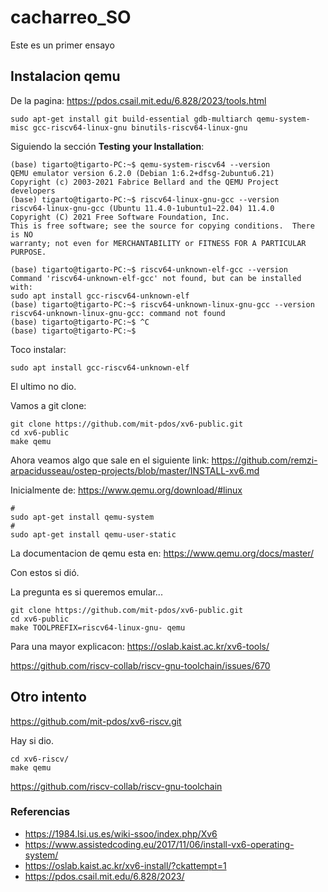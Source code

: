 # cacharreo_SO

Este es un primer ensayo

## Instalacion qemu


De la pagina: https://pdos.csail.mit.edu/6.828/2023/tools.html


```
sudo apt-get install git build-essential gdb-multiarch qemu-system-misc gcc-riscv64-linux-gnu binutils-riscv64-linux-gnu 
```

Siguiendo la sección **Testing your Installation**:


```
(base) tigarto@tigarto-PC:~$ qemu-system-riscv64 --version
QEMU emulator version 6.2.0 (Debian 1:6.2+dfsg-2ubuntu6.21)
Copyright (c) 2003-2021 Fabrice Bellard and the QEMU Project developers
(base) tigarto@tigarto-PC:~$ riscv64-linux-gnu-gcc --version
riscv64-linux-gnu-gcc (Ubuntu 11.4.0-1ubuntu1~22.04) 11.4.0
Copyright (C) 2021 Free Software Foundation, Inc.
This is free software; see the source for copying conditions.  There is NO
warranty; not even for MERCHANTABILITY or FITNESS FOR A PARTICULAR PURPOSE.

(base) tigarto@tigarto-PC:~$ riscv64-unknown-elf-gcc --version
Command 'riscv64-unknown-elf-gcc' not found, but can be installed with:
sudo apt install gcc-riscv64-unknown-elf
(base) tigarto@tigarto-PC:~$ riscv64-unknown-linux-gnu-gcc --version
riscv64-unknown-linux-gnu-gcc: command not found
(base) tigarto@tigarto-PC:~$ ^C
(base) tigarto@tigarto-PC:~$ 
```

Toco instalar:

```
sudo apt install gcc-riscv64-unknown-elf
```


El ultimo no dio.

Vamos a git clone:

```
git clone https://github.com/mit-pdos/xv6-public.git
cd xv6-public
make qemu
```

Ahora veamos algo que sale en el siguiente link: https://github.com/remzi-arpacidusseau/ostep-projects/blob/master/INSTALL-xv6.md


Inicialmente de: https://www.qemu.org/download/#linux

```
#
sudo apt-get install qemu-system
#
sudo apt-get install qemu-user-static
```

La documentacion de qemu esta en: https://www.qemu.org/docs/master/

Con estos si dió.

La pregunta es si queremos emular...


```
git clone https://github.com/mit-pdos/xv6-public.git
cd xv6-public
make TOOLPREFIX=riscv64-linux-gnu- qemu
```

Para una mayor explicacon: https://oslab.kaist.ac.kr/xv6-tools/



https://github.com/riscv-collab/riscv-gnu-toolchain/issues/670



## Otro intento


https://github.com/mit-pdos/xv6-riscv.git


Hay si dio.

```
cd xv6-riscv/
make qemu
```

https://github.com/riscv-collab/riscv-gnu-toolchain













### Referencias

* https://1984.lsi.us.es/wiki-ssoo/index.php/Xv6
* https://www.assistedcoding.eu/2017/11/06/install-vx6-operating-system/
* https://oslab.kaist.ac.kr/xv6-install/?ckattempt=1
* https://pdos.csail.mit.edu/6.828/2023/


